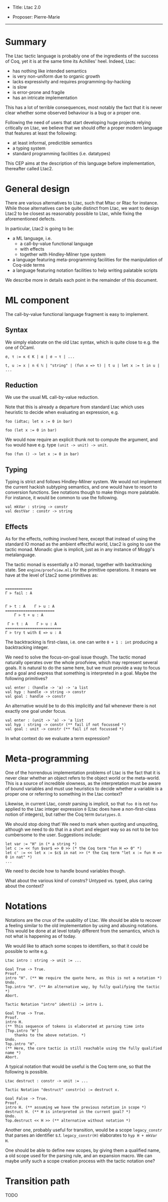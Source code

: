 - Title: Ltac 2.0

- Proposer: Pierre-Marie

----

# Summary

The Ltac tactic language is probably one of the ingredients of the success of
Coq, yet it is at the same time its Achilles' heel. Indeed, Ltac:

- has nothing like intended semantics
- is very non-uniform due to organic growth
- lacks expressivity and requires programming-by-hacking
- is slow
- is error-prone and fragile
- has an intricate implementation

This has a lot of terrible consequences, most notably the fact that it is never
clear whether some observed behaviour is a bug or a proper one.

Following the need of users that start developing huge projects relying 
critically on Ltac, we believe that we should offer a proper modern language
that features at least the following:

- at least informal, predictible semantics
- a typing system
- standard programming facilities (i.e. datatypes)

This CEP aims at the description of this language before implementation,
thereafter called Ltac2.

# General design

There are various alternatives to Ltac, such that Mtac or Rtac for instance.
While those alternatives can be quite distinct from Ltac, we want to design
Ltac2 to be closest as reasonably possible to Ltac, while fixing the
aforementioned defects.

In particular, Ltac2 is going to be:
- a ML language, i.e.
  * a call-by-value functional language
  * with effects
  * together with Hindley-Milner type system
- a language featuring meta-programming facilities for the manipulation of
  Coq-side terms
- a language featuring notation facilities to help writing palatable scripts

We describe more in details each point in the remainder of this document.

# ML component

The call-by-value functional language fragment is easy to implement.

## Syntax

We simply elaborate on the old Ltac syntax, which is quite close to e.g. the one
of OCaml.

```
σ, τ := κ ∈ K | α | σ → τ | ...

t, u := x | n ∈ ℕ | "string" | (fun x => t) | t u | let x := t in u | ...
```

## Reduction

We use the usual ML call-by-value reduction.

Note that this is already a departure from standard Ltac which uses heuristic to
decide when evaluating an expression, e.g.

```
foo (idtac; let x := 0 in bar)

foo (let x := 0 in bar)
```

We would now require an explicit thunk not to compute the argument, and `foo`
would have e.g. type `(unit -> unit) -> unit`.

```
foo (fun () -> let x := 0 in bar)
```

## Typing

Typing is strict and follows Hindley-Milner system. We would not implement the
current hackish subtyping semantics, and one would have to resort to conversion
functions. See notations though to make things more palatable. For instance,
it would be common to use the following.

```
val mkVar : string -> constr
val destVar : constr -> string
```

## Effects

As for the effects, nothing involved here, except that instead of using the
standard IO monad as the ambient effectful world, Ltac2 is going to use the
tactic monad. Monadic glue is implicit, just as in any instance of Moggi's
metalanguage.

The tactic monad is essentially a IO monad, together with backtracking state.
See `engine/proofview.mli` for the primitive operations. It means we have
at the level of Ltac2 some primitives as:

```

============
Γ ⊢ fail : A


Γ ⊢ t : A    Γ ⊢ u : A
======================
    Γ ⊢ t + u : A

 Γ ⊢ t : A    Γ ⊢ u : A
=========================
Γ ⊢ try t with E => u : A

```

The backtracking is first-class, i.e. one can write `0 + 1 : int` producing
a backtracking integer.

We need to solve the focus-on-goal issue though. The tactic monad naturally
operates over the whole proofview, which may represent several goals. It is
natural to do the same here, but we must provide a way to focus and a goal
and express that something is interpreted in a goal. Maybe the following
primitives?

```
val enter : (handle -> 'a) -> 'a list
val hyp : handle -> string -> constr
val goal : handle -> constr
```

An alternative would be to do this implicitly and fail whenever there is not
exactly one goal under focus.

```
val enter : (unit -> 'a) -> 'a list
val hyp : string -> constr (** fail if not focussed *)
val goal : unit -> constr (** fail if not focussed *)
```

In what context do we evaluate a term expression?

# Meta-programming

One of the horrendous implementation problems of Ltac is the fact that it is
never clear whether an object refers to the object world or the meta-world.
This is a source of incredible slowness, as the interpretation must be
aware of bound variables and must use heuristics to decide whether a variable
is a proper one or referring to something in the Ltac context?

Likewise, in current Ltac, constr parsing is implicit, so that `foo 0` is
not `foo` applied to the Ltac integer expression `0` (Ltac does have a
non-first-class notion of integers), but rather the Coq term `Datatypes.O`.

We should stop doing that! We need to mark when quoting and unquoting, although
we need to do that in a short and elegant way so as not to be too cumbersome
to the user. Suggestions include:

```
let var := "H" in (* a string *)
let c := << fun $var$ => 0 >> (* the Coq term "fun H => 0" *)
let c' := << let x := $c$ in nat >> (* the Coq term "let x := fun H => 0 in nat" *)
...

```

We need to decide how to handle bound variables though.

What about the various kind of constrs? Untyped vs. typed, plus caring about
the context?

# Notations

Notations are the crux of the usability of Ltac. We should be able to recover
a feeling similar to the old implementation by using and abusing notations.
This would be done at at level totally different from the semantics, which
is not what is happening as of today.

We would like to attach some scopes to identifiers, so that it could be possible
to write e.g.

```
Ltac intro : string -> unit := ...

Goal True -> True.
Proof.
intro "H". (** We require the quote here, as this is not a notation *)
Undo.
Top.intro "H". (** An alternative way, by fully qualifying the tactic *)
Abort.

Tactic Notation "intro" ident(i) := intro i.

Goal True -> True.
Proof.
intro H.
(** This sequence of tokens is elaborated at parsing time into [Top.intro "H"]
    thanks to the above notation. *)
Undo.
Top.intro "H".
(** Here, the core tactic is still reachable using the fully qualified name *)
Abort.
```

A typical notation that would be useful is the Coq term one, so that the
following is possible.

```
Ltac destruct : constr -> unit := ...

Tactic Notation "destruct" constr(x) := destruct x.

Goal False -> True.
Proof.
intro H. (** assuming we have the previous notation in scope *)
destruct H. (** H is interpreted in the current goal? *)
Undo.
Top.destruct << H >> (** alternative without notation *)
```

Another one, probably useful for transition, would be a scope `legacy_constr`
that parses an identifier s.t. `legacy_constr(H)` elaborates to
`hyp H + mkVar H`.

One should be able to define new scopes, by giving them a qualified name,
a old scope used for the parsing rule, and an expansion macro. We can maybe
unify such a scope creation process with the tactic notation one?

# Transition path

TODO

